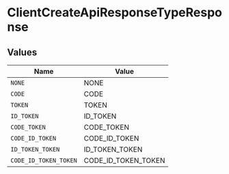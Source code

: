 # ClientCreateApiResponseTypeResponse


## Values

| Name                  | Value                 |
| --------------------- | --------------------- |
| `NONE`                | NONE                  |
| `CODE`                | CODE                  |
| `TOKEN`               | TOKEN                 |
| `ID_TOKEN`            | ID_TOKEN              |
| `CODE_TOKEN`          | CODE_TOKEN            |
| `CODE_ID_TOKEN`       | CODE_ID_TOKEN         |
| `ID_TOKEN_TOKEN`      | ID_TOKEN_TOKEN        |
| `CODE_ID_TOKEN_TOKEN` | CODE_ID_TOKEN_TOKEN   |